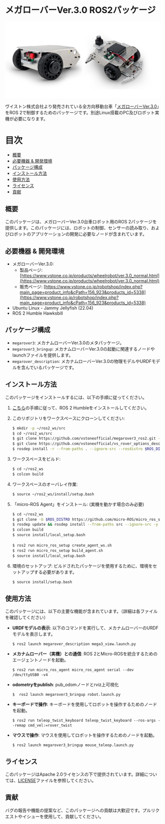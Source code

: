 # メガローバーVer.3.0 ROS2パッケージ

<p align="center">
  <img src="./images/mega3.png" width="600" />
</p>

ヴイストン株式会社より発売されている全方向移動台車「[メガローバーVer.3.0](https://www.vstone.co.jp/products/wheelrobot/ver.3.0_normal.html)」をROS 2で制御するためのパッケージです。別途Linux搭載のPC及びロボット実機が必要になります。

# 目次
<!-- TOC -->

- [概要](#%E6%A6%82%E8%A6%81)
- [必要機器 & 開発環境](#%E5%BF%85%E8%A6%81%E6%A9%9F%E5%99%A8--%E9%96%8B%E7%99%BA%E7%92%B0%E5%A2%83)
- [パッケージ構成](#%E3%83%91%E3%83%83%E3%82%B1%E3%83%BC%E3%82%B8%E6%A7%8B%E6%88%90)
- [インストール方法](#%E3%82%A4%E3%83%B3%E3%82%B9%E3%83%88%E3%83%BC%E3%83%AB%E6%96%B9%E6%B3%95)
- [使用方法](#%E4%BD%BF%E7%94%A8%E6%96%B9%E6%B3%95)
- [ライセンス](#%E3%83%A9%E3%82%A4%E3%82%BB%E3%83%B3%E3%82%B9)
- [貢献](#%E8%B2%A2%E7%8C%AE)

<!-- /TOC -->

## 概要

このパッケージは、メガローバーVer.3.0台車ロボット用のROS 2パッケージを提供します。このパッケージには、ロボットの制御、センサーの読み取り、およびロボットのアプリケーションの開発に必要なノードが含まれています。

## 必要機器 & 開発環境
- メガローバーVer.3.0:
  - 製品ページ: [https://www.vstone.co.jp/products/wheelrobot/ver.3.0_normal.html](https://www.vstone.co.jp/products/wheelrobot/ver.3.0_normal.html)
  - 販売ページ: [https://www.vstone.co.jp/robotshop/index.php?main_page=product_info&cPath=156_923&products_id=5338](https://www.vstone.co.jp/robotshop/index.php?main_page=product_info&cPath=156_923&products_id=5338)
- Ubuntu Linux - Jammy Jellyfish (22.04)
- ROS 2 Humble Hawksbill

## パッケージ構成
- `megarover3`: メカナムローバーVer.3.0のメタパッケージ。
- `megarover3_bringup`: メカナムローバーVer.3.0の起動に関連するノードやlaunchファイルを提供します。
- `megarover_description`: メカナムローバーVer.3.0の物理モデルやURDFモデルを含んでいるパッケージです。

## インストール方法

このパッケージをインストールするには、以下の手順に従ってください。

1. [こちら](https://docs.ros.org/en/humble/Installation.html)の手順に従って、ROS 2 Humbleをインストールしてください。
2. このリポジトリをワークスペースにクローンしてください:

   ```bash
   $ mkdir -p ~/ros2_ws/src
   $ cd ~/ros2_ws/src
   $ git clone https://github.com/vstoneofficial/megarover3_ros2.git --recurse-submodules
   $ git clone https://github.com/vstoneofficial/vs_rover_options_description.git  # 「任意」オプションを表示するため
   $ rosdep install -r --from-paths . --ignore-src --rosdistro $ROS_DISTRO -y
   ```

3. ワークスペースをビルド:

   ```bash
   $ cd ~/ros2_ws
   $ colcon build
   ```

4. ワークスペースのオーバレイ作業:

   ```bash
   $ source ~/ros2_ws/install/setup.bash
   ```

5. 「micro-ROS Agent」をインストール: (実機を動かす場合のみ必要)

   ```bash
   $ cd ~/ros2_ws
   $ git clone -b $ROS_DISTRO https://github.com/micro-ROS/micro_ros_setup.git src/micro_ros_setup
   $ rosdep update && rosdep install --from-paths src --ignore-src -y
   $ colcon build
   $ source install/local_setup.bash

   $ ros2 run micro_ros_setup create_agent_ws.sh
   $ ros2 run micro_ros_setup build_agent.sh
   $ source install/local_setup.bash
   ```

6. 環境のセットアップ: ビルドされたパッケージを使用するために、環境をセットアップする必要があります。

   ```bash
   $ source install/setup.bash
   ```

## 使用方法

このパッケージには、以下の主要な機能が含まれています。（詳細は各ファイルを確認してください）

- **URDFモデルの表示**: 以下のコマンドを実行して、メカナムローバーのURDFモデルを表示します。
   ```
   $ ros2 launch megarover_description mega3_view.launch.py
   ```

- **メカナムローバー（実機）との通信**: ROS 2とMicro-ROSを統合するためのエージェントノードを起動。
   ```
   $ ros2 run micro_ros_agent micro_ros_agent serial --dev /dev/ttyUSB0 -v4
   ```

- **odometryをpublish**: pub_odomノードとrviz上可視化
   ```
   $  ros2 launch megarover3_bringup robot.launch.py
   ```

- **キーボードで操作**: キーボードを使用してロボットを操作するためのノードを起動。

   ```
   $ ros2 run teleop_twist_keyboard teleop_twist_keyboard --ros-args --remap cmd_vel:=rover_twist
   ```

- **マウスで操作**: マウスを使用してロボットを操作するためのノードを起動。

   ```
   $ ros2 launch megarover3_bringup mouse_teleop.launch.py
   ```

## ライセンス

このパッケージはApache 2.0ライセンスの下で提供されています。詳細については、[LICENSE](./LICENSE)ファイルを参照してください。

## 貢献

バグの報告や機能の提案など、このパッケージへの貢献は大歓迎です。プルリクエストやイシューを使用して、貢献してください。
